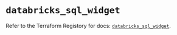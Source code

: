# `databricks_sql_widget`

Refer to the Terraform Registory for docs: [`databricks_sql_widget`](https://registry.terraform.io/providers/databricks/databricks/1.22.0/docs/resources/sql_widget).
